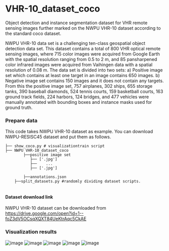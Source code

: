 # VHR-10_dataset_coco
Object detection and instance segmentation dataset for VHR remote sensing images further marked on the NWPU VHR-10 dataset according to the standard coco dataset.

NWPU VHR-10 data set is a challenging ten-class geospatial object detection data set. This dataset contains a total of 800 VHR optical remote sensing images, where 715 color images were acquired from Google Earth with the spatial resolution ranging from 0.5 to 2 m, and 85 pansharpened color infrared images were acquired from Vaihingen data with a spatial resolution of 0.08 m. The data set is divided into two sets: a) Positive image set which contains at least one target in an image contains 650 images. b) Negative image set contains 150 images and it does not contain any targets. From this the positive image set, 757 airplanes, 302 ships, 655 storage tanks, 390 baseball diamonds, 524 tennis courts, 159 basketball courts, 163 ground track fields, 224 harbors, 124 bridges, and 477 vehicles were manually annotated with bounding boxes and instance masks used for ground truth.

### Prepare data

This code takes NWPU VHR-10 dataset as example. You can download NWPU-RESISC45 dataset and put them as follows. 

```
├── show_coco.py # visualizationtrain script
├── NWPU VHR-10_dataset_coco
		├──positive image set
		   ├── ['.jpg']
		   ├──    ...
		   ├── ['.jpg']
	
		├──annotations.json
    ├──split_datasets.py #randomly dividing dataset scripts.
	
```
#### Dataset download link

NWPU VHR-10 dataset can be downloaded from https://drive.google.com/open?id=1--foZ3dV5OCsqXQXT84UeKtrAqc5CkAE


### Visualization results

![image](https://github.com/chaozhong2010/VHR-10_dataset_coco/blob/master/pictures/Figure_1.png)
![image](https://github.com/chaozhong2010/VHR-10_dataset_coco/blob/master/pictures/Figure_2.png)
![image](https://github.com/chaozhong2010/VHR-10_dataset_coco/blob/master/pictures/Figure_3.png)
![image](https://github.com/chaozhong2010/VHR-10_dataset_coco/blob/master/pictures/Figure_4.png)
![image](https://github.com/chaozhong2010/VHR-10_dataset_coco/blob/master/pictures/Figure_5.png)


